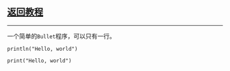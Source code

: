 ## [返回教程](README.md)
***
一个简单的`Bullet`程序，可以只有一行。
```bullet
println("Hello, world")
```
```bullet
print("Hello, world")
```